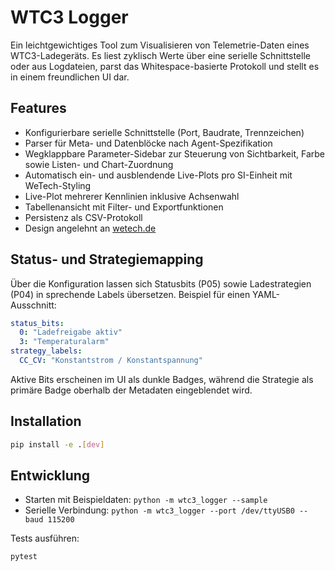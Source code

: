 # WTC3 Logger

Ein leichtgewichtiges Tool zum Visualisieren von Telemetrie-Daten eines WTC3-Ladegeräts.
Es liest zyklisch Werte über eine serielle Schnittstelle oder aus Logdateien, parst das
Whitespace-basierte Protokoll und stellt es in einem freundlichen UI dar.

## Features

- Konfigurierbare serielle Schnittstelle (Port, Baudrate, Trennzeichen)
- Parser für Meta- und Datenblöcke nach Agent-Spezifikation
- Wegklappbare Parameter-Sidebar zur Steuerung von Sichtbarkeit, Farbe sowie Listen- und Chart-Zuordnung
- Automatisch ein- und ausblendende Live-Plots pro SI-Einheit mit WeTech-Styling
- Live-Plot mehrerer Kennlinien inklusive Achsenwahl
- Tabellenansicht mit Filter- und Exportfunktionen
- Persistenz als CSV-Protokoll
- Design angelehnt an [wetech.de](https://www.wetech.de)

## Status- und Strategiemapping

Über die Konfiguration lassen sich Statusbits (P05) sowie Ladestrategien (P04) in
sprechende Labels übersetzen. Beispiel für einen YAML-Ausschnitt:

```yaml
status_bits:
  0: "Ladefreigabe aktiv"
  3: "Temperaturalarm"
strategy_labels:
  CC_CV: "Konstantstrom / Konstantspannung"
```

Aktive Bits erscheinen im UI als dunkle Badges, während die Strategie als primäre
Badge oberhalb der Metadaten eingeblendet wird.

## Installation

```bash
pip install -e .[dev]
```

## Entwicklung

- Starten mit Beispieldaten: `python -m wtc3_logger --sample`
- Serielle Verbindung: `python -m wtc3_logger --port /dev/ttyUSB0 --baud 115200`

Tests ausführen:

```bash
pytest
```

